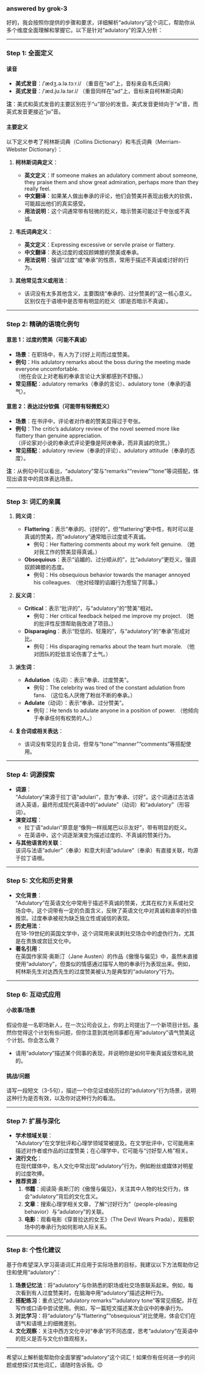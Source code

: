 ### answered by grok-3
好的，我会按照你提供的步骤和要求，详细解析“adulatory”这个词汇，帮助你从多个维度全面理解和掌握它。以下是针对“adulatory”的深入分析：

---

### Step 1: 全面定义

#### 读音
- **美式发音**：/ˈædʒ.ə.lə.tɔːr.i/ （重音在“ad”上，音标来自韦氏词典）
- **英式发音**：/ˈæd.jʊ.lə.tər.i/ （重音同样在“ad”上，音标来自柯林斯词典）
  
**注**：美式和英式发音的主要区别在于“u”部分的发音。美式发音更倾向于“ə”音，而英式发音更接近“jʊ”音。

#### 主要定义
以下定义参考了柯林斯词典（Collins Dictionary）和韦氏词典（Merriam-Webster Dictionary）：

1. **柯林斯词典定义**：
   - **英文定义**：If someone makes an adulatory comment about someone, they praise them and show great admiration, perhaps more than they really feel.
   - **中文翻译**：如果某人做出奉承的评论，他们会赞美并表现出极大的钦佩，可能超出他们的真实感受。
   - **用法说明**：这个词通常带有轻微的贬义，暗示赞美可能过于夸张或不真诚。

2. **韦氏词典定义**：
   - **英文定义**：Expressing excessive or servile praise or flattery.
   - **中文翻译**：表达过度的或奴颜婢膝的赞美或奉承。
   - **用法说明**：强调“过度”或“奉承”的性质，常用于描述不真诚或讨好的行为。

3. **其他常见含义或用法**：
   - 该词没有太多其他含义，主要围绕“奉承的、过分赞美的”这一核心意义。区别仅在于语境中是否带有明显的贬义（即是否暗示不真诚）。

---

### Step 2: 精确的语境化例句

#### 意思 1：过度的赞美（可能不真诚）
- **场景**：在职场中，有人为了讨好上司而过度赞美。
- **例句**：His adulatory remarks about the boss during the meeting made everyone uncomfortable.  
  （他在会议上对老板的奉承言论让大家都感到不舒服。）
- **常见搭配**：adulatory remarks（奉承的言论）、adulatory tone（奉承的语气）。

#### 意思 2：表达过分钦佩（可能带有轻微贬义）
- **场景**：在书评中，评论者对作者的赞美显得过于夸张。
- **例句**：The critic’s adulatory review of the novel seemed more like flattery than genuine appreciation.  
  （评论家对小说的奉承式评论更像是阿谀奉承，而非真诚的欣赏。）
- **常见搭配**：adulatory review（奉承的评论）、adulatory attitude（奉承的态度）。

**注**：从例句中可以看出，“adulatory”常与“remarks”“review”“tone”等词搭配，体现出语言中的具体表达场景。

---

### Step 3: 词汇的亲属

1. **同义词**：
   - **Flattering**：表示“奉承的、讨好的”，但“flattering”更中性，有时可以是真诚的赞美，而“adulatory”通常暗示过度或不真诚。
     - 例句：Her flattering comments about my work felt genuine. （她对我工作的赞美显得真诚。）
   - **Obsequious**：表示“谄媚的、过分顺从的”，比“adulatory”更贬义，强调奴颜婢膝的态度。
     - 例句：His obsequious behavior towards the manager annoyed his colleagues. （他对经理的谄媚行为惹恼了同事。）

2. **反义词**：
   - **Critical**：表示“批评的”，与“adulatory”的“赞美”相对。
     - 例句：Her critical feedback helped me improve my project. （她的批评性反馈帮助我改进了项目。）
   - **Disparaging**：表示“贬低的、轻蔑的”，与“adulatory”的“奉承”形成对比。
     - 例句：His disparaging remarks about the team hurt morale. （他对团队的贬低言论伤害了士气。）

3. **派生词**：
   - **Adulation**（名词）：表示“奉承、过度赞美”。
     - 例句：The celebrity was tired of the constant adulation from fans. （这位名人厌倦了粉丝不断的奉承。）
   - **Adulate**（动词）：表示“奉承、过分赞美”。
     - 例句：He tends to adulate anyone in a position of power. （他倾向于奉承任何有权势的人。）

4. **复合词或相关表达**：
   - 该词没有常见的复合词，但常与“tone”“manner”“comments”等搭配使用。

---

### Step 4: 词源探索

- **词源**：  
  “Adulatory”来源于拉丁语“adulari”，意为“奉承、讨好”。这个词通过古法语进入英语，最终形成现代英语中的“adulate”（动词）和“adulatory”（形容词）。
- **演变过程**：  
  - 拉丁语“adulari”原意是“像狗一样摇尾巴以示友好”，带有明显的贬义。
  - 在英语中，这个词逐渐演变为描述过度的、不真诚的赞美行为。
- **与其他语言的关联**：  
  该词与法语“aduler”（奉承）和意大利语“adulare”（奉承）有直接关联，均源于拉丁语根。

---

### Step 5: 文化和历史背景

- **文化背景**：  
  “Adulatory”在英语文化中常用于描述不真诚的赞美，尤其在权力关系或社交场合中。这个词带有一定的负面含义，反映了英语文化中对真诚和直率的价值推崇。过度奉承被视为缺乏独立性或诚信的表现。
- **历史用法**：  
  在18-19世纪的英国文学中，这个词常用来讽刺社交场合中的虚伪行为，尤其是在贵族或宫廷文化中。
- **著名引用**：  
  在英国作家简·奥斯汀（Jane Austen）的作品《傲慢与偏见》中，虽然未直接使用“adulatory”，但类似的情感通过描写人物的奉承行为表现出来。例如，柯林斯先生对达西先生的过度赞美被认为是典型的“adulatory”行为。

---

### Step 6: 互动式应用

#### 小故事/场景
假设你是一名职场新人，在一次公司会议上，你的上司提出了一个新项目计划。虽然你觉得这个计划有些问题，但你注意到其他同事都在用“adulatory”语气赞美这个计划。你会怎么做？  
- 请用“adulatory”描述某个同事的表现，并说明你是如何平衡真诚反馈和礼貌的。

#### 挑战/问题
请写一段短文（3-5句），描述一个你见证或经历过的“adulatory”行为场景，说明这种行为是否有效，以及你对这种行为的看法。

---

### Step 7: 扩展与深化

- **学术领域关联**：  
  “Adulatory”在文学批评和心理学领域常被提及。在文学批评中，它可能用来描述对作者或作品的过度赞美；在心理学中，它可能与“讨好型人格”相关。
- **流行文化**：  
  在现代媒体中，名人文化中常出现“adulatory”行为，例如粉丝或媒体对明星的过度吹捧。
- **推荐资源**：  
  1. **书籍**：阅读简·奥斯汀的《傲慢与偏见》，关注其中人物的社交行为，体会“adulatory”背后的文化含义。
  2. **文章**：搜索心理学相关文章，了解“讨好行为”（people-pleasing behavior）与“adulatory”的关联。
  3. **电影**：观看电影《穿普拉达的女王》（The Devil Wears Prada），观察职场中的奉承行为如何影响人际关系。

---

### Step 8: 个性化建议

基于你希望深入学习英语词汇并应用于实际场景的目标，我建议以下方法帮助你记住和使用“adulatory”：
1. **场景记忆法**：将“adulatory”与你熟悉的职场或社交场景联系起来。例如，每次看到有人过度赞美时，在脑海中用“adulatory”描述这种行为。
2. **搭配练习**：重点记忆“adulatory remarks”“adulatory tone”等常见搭配，并在写作或口语中尝试使用。例如，写一篇短文描述某次会议中的奉承行为。
3. **对比学习**：将“adulatory”与“flattering”“obsequious”对比使用，体会它们在语气和语境上的细微差别。
4. **文化观察**：关注中西方文化中对“奉承”的不同态度，思考“adulatory”在英语中的贬义是否与文化价值观相关。

---

希望以上解析能帮助你全面掌握“adulatory”这个词汇！如果你有任何进一步的问题或想探讨其他词汇，请随时告诉我。😊